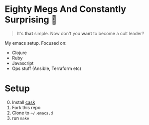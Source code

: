 # Eighty Megs And Constantly Surprising :tophat:

> It's **that** simple. Now don't you **want** to become a cult leader?

My emacs setup. Focused on:

- Clojure
- Ruby
- Javascript
- Ops stuff (Ansible, Terraform etc)

# Setup

0. Install [cask](https://github.com/cask/cask)
1. Fork this repo
2. Clone to `~/.emacs.d`
3. run `make`
